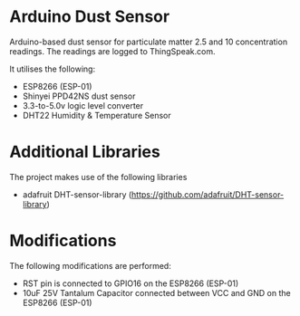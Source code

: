 Arduino Dust Sensor
===================

Arduino-based dust sensor for particulate matter 2.5 and 10 concentration readings. The readings are logged to ThingSpeak.com.

It utilises the following:
* ESP8266 (ESP-01)
* Shinyei PPD42NS dust sensor
* 3.3-to-5.0v logic level converter
* DHT22 Humidity & Temperature Sensor


Additional Libraries
====================

The project makes use of the following libraries
* adafruit DHT-sensor-library (https://github.com/adafruit/DHT-sensor-library)


Modifications
=============

The following modifications are performed:
* RST pin is connected to GPIO16 on the ESP8266 (ESP-01)
* 10uF 25V Tantalum Capacitor connected between VCC and GND on the ESP8266 (ESP-01)